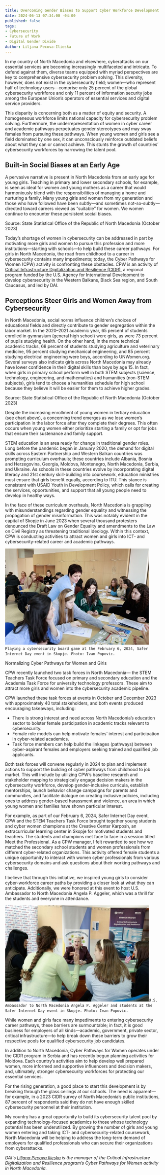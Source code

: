 ```yaml
---
title: Overcoming Gender Biases to Support Cyber Workforce Development in North Macedonia
date: 2024-06-13 07:34:00 -04:00
published: false
tags:
- Cybersecurity
- Future of Work
- Digital Gender Divide
Author: Liljana Pecova-Ilieska
---
```


In my country of North Macedonia and elsewhere, cyberattacks on our essential services are becoming increasingly multifaceted and intricate. To defend against them, diverse teams equipped with myriad perspectives are key to comprehensive cybersecurity problem solving. This diversity, however, does not exist in the cybersecurity field; women—who represent half of technology users—comprise only 25 percent of the global cybersecurity workforce and only 11 percent of information security jobs among the European Union’s operators of essential services and digital service providers.

This disparity is concerning both as a matter of equity and security. A homogeneous workforce limits national capacity for cybersecurity problem solving. Furthermore, the underrepresentation of women in cyber career and academic pathways perpetuates gender stereotypes and may sway females from pursuing these pathways. When young women and girls see a field dominated by one sex, it can unconsciously reinforce outdated beliefs about what they can or cannot achieve. This stunts the growth of countries’ cybersecurity workforces by narrowing the talent pool.

<!--more-->

## Built-in Social Biases at an Early Age 

A pervasive narrative is present in North Macedonia from an early age for young girls. Teaching in primary and lower secondary schools, for example, is seen as ideal for women and young mothers as a career that would harmoniously blend with the responsibilities of managing a home and nurturing a family. Many young girls and women from my generation and those who have followed have been subtly—and sometimes not-so-subtly—directed toward careers viewed as “suitable” for women. We women continue to encounter these persistent social biases.
 
Source: State Statistical Office of the Republic of North Macedonia (October 2023)

Today’s shortage of women in cybersecurity can be addressed in part by motivating more girls and women to pursue this profession and more institutions—starting with schools—to help build these career pathways. For girls in North Macedonia, the road from childhood to a career in cybersecurity contains many impediments; today, the Cyber Pathways for Women (CPW) activity is confronting these obstacles. CPW is an activity of [Critical Infrastructure Digitalization and Resilience (CIDR)](https://www.dai.com/our-work/projects/regional-critical-infrastructure-digitalization-and-resilience-cidr), a regional program funded by the U.S. Agency for International Development to develop cybersecurity in the Western Balkans, Black Sea region, and South Caucasus, and led by DAI.

## Perceptions Steer Girls and Women Away from Cybersecurity

In North Macedonia, social norms influence children’s choices of educational fields and directly contribute to gender segregation within the labor market. In the 2020–2021 academic year, 65 percent of students enrolled in gymnasium (general high school) were girls, as were 73 percent of pupils studying health. On the other hand, in the more technical academic tracks, 68 percent of students studying agriculture and veterinary medicine, 95 percent studying mechanical engineering, and 85 percent studying electrical engineering were boys, according to UNWomen.org.
Several surveys also indicate girls across North Macedonia may already have lower confidence in their digital skills than boys by age 15. In fact, when girls in primary school perform well in both STEM subjects (science, technology, engineering, and mathematics) and humanities (non-STEM subjects), girls tend to choose a humanities schedule for high school because they believe it will be easier for them to achieve higher grades.  
 
Source: State Statistical Office of the Republic of North Macedonia (October 2023)

Despite the increasing enrollment of young women in tertiary education (see chart above), a concerning trend emerges as we lose women’s participation in the labor force after they complete their degrees. This often occurs when young women either prioritize starting a family or opt for jobs that ensure their sustenance and family support.

STEM education is an area ready for change in traditional gender roles. Long before the pandemic began in January 2020, the demand for digital skills across Eastern Partnership and Western Balkan countries was prompting curriculum overhauls; these countries include Albania, Bosnia and Herzegovina, Georgia, Moldova, Montenegro, North Macedonia, Serbia, and Ukraine. As schools in these countries evolve by incorporating digital literacy and 21st century skill-building into coursework, education ministries must ensure that girls benefit equally, according to ITU. This stance is consistent with USAID Youth in Development Policy, which calls for creating the services, opportunities, and support that all young people need to develop in healthy ways.

In the face of these curriculum overhauls, North Macedonia is grappling with misunderstandings regarding gender equality and witnessing the propagation of gender misinformation. This was notably evident in the capital of Skopje in June 2023 when several thousand protesters denounced the Draft Law on Gender Equality and amendments to the Law on Civil Registry as threatening traditional ideology. Within this context, CPW is conducting activities to attract women and girls into ICT- and cybersecurity-related career and academic pathways.
 
![Picture1-6644ef.jpg](/uploads/Picture1-6644ef.jpg)`Playing a cybersecurity board game at the February 6, 2024, Safer Internet Day event in Skopje. Photo: Ivan Popovic.`

Normalizing Cyber Pathways for Women and Girls

CPW recently launched two task forces in North Macedonia— the STEM Teachers Task Force focused on primary and secondary education and the Academia Task Force for university technology professors. These aim to attract more girls and women into the cybersecurity academic pipeline.

CPW launched these task forces at events in October and December 2023 with approximately 40 total stakeholders, and both events produced encouraging takeaways, including: 

* There is strong interest and need across North Macedonia’s education sector to bolster female participation in academic tracks relevant to cybersecurity.
* Female role models can help motivate females’ interest and participation in cyber-related academics.
* Task force members can help build the linkages (pathways) between cyber-aspirant females and employers seeking trained and qualified job applicants.

Both task forces will convene regularly in 2024 to plan and implement actions to support the building of cyber pathways from childhood to job market. This will include by utilizing CPW’s baseline research and stakeholder mapping to strategically engage decision makers in the cybersecurity workforce, develop gender-inclusive curricula, establish mentorships, launch behavior change campaigns for parents and communities, and facilitate dialogue on creating inclusive policies, including ones to address gender-based harassment and violence, an area in which young women and families have shown particular interest.

For example, as part of our February 6, 2024, Safer Internet Day event, CPW and the STEM Teachers Task Force brought together young students and cyber women champions at the Creative Center Karposh, an extracurricular learning center in Skopje for motivated students and teachers. The students and champions met face to face in a session titled Meet the Professional. As a CPW manager, I felt rewarded to see how we matched the secondary school students and women professionals from different cyber-related organizations. This activity offered female students a unique opportunity to interact with women cyber professionals from various cybersecurity domains and ask questions about their working pathways and challenges. 

I believe that through this initiative, we inspired young girls to consider cyber-workforce career paths by providing a closer look at what they can anticipate. Additionally, we were honored at this event to host U.S. Ambassador to North Macedonia Angela P. Aggeler, which was a thrill for the students and everyone in attendance.
 
![Picture2-1fb4bc.jpg](/uploads/Picture2-1fb4bc.jpg)`U.S. Ambassador to North Macedonia Angela P. Aggeler and students at the Safer Internet Day event in Skopje. Photo: Ivan Popovic.`

While women and girls face many impediments to entering cybersecurity career pathways, these barriers are surmountable; in fact, it is good business for employers of all kinds—academic, government, private sector, critical infrastructure—to help break down these barriers to grow their respective pools for qualified cybersecurity job candidates.

In addition to North Macedonia, Cyber Pathways for Women operates under the CIDR program in Serbia and has recently begun planning activities for Moldova. Each country’s activities aim to help develop well prepared women, more informed and supportive influencers and decision makers, and, ultimately, stronger cybersecurity workforces for protecting our essential services.

For the rising generation, a good place to start this development is by breaking through the glass ceilings at our schools. The need is apparent—for example, in a 2023 CIDR survey of North Macedonia’s public institutions, 87 percent of respondents said they do not have enough skilled cybersecurity personnel at their institution.

My country has a great opportunity to build its cybersecurity talent pool by expanding technology-focused academics to those whose technology potential has been underutilized. By growing the number of girls and young women entering and taking ICT- and cybersecurity-related coursework, North Macedonia will be helping to address the long-term demand of employers for qualified professionals who can secure their organizations from cyberattacks.

*DAI's [Liljana Pecova Ilieska](https://www.linkedin.com/in/liljana-pecova-ilieska/) is the manager of the Critical Infrastructure Digitalization and Resilience program’s Cyber Pathways for Women activity in North Macedonia.*
